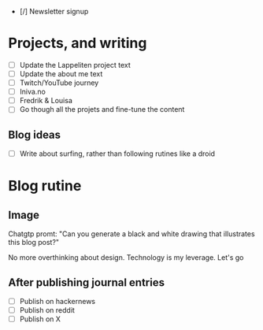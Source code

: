 - [/] Newsletter signup

# Projects, and writing

- [ ] Update the Lappeliten project text
- [ ] Update the about me text
- [ ] Twitch/YouTube journey
- [ ] Iniva.no
- [ ] Fredrik & Louisa
- [ ] Go though all the projets and fine-tune the content

## Blog ideas

- [ ] Write about surfing, rather than following rutines like a droid

# Blog rutine

## Image

Chatgtp promt: "Can you generate a black and white drawing that illustrates this blog post?" <post>

No more overthinking about design. Technology is my leverage. Let's go

## After publishing journal entries

- [ ] Publish on hackernews
- [ ] Publish on reddit
- [ ] Publish on X
